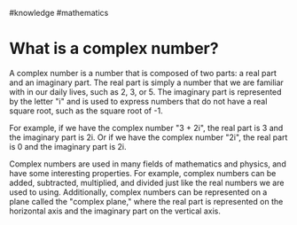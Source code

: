 #knowledge
#mathematics

# What is a complex number?
A complex number is a number that is composed of two parts: a real part and an
imaginary part. The real part is simply a number that we are familiar with in
our daily lives, such as 2, 3, or 5. The imaginary part is represented by the
letter "i" and is used to express numbers that do not have a real square root,
such as the square root of -1.

For example, if we have the complex number "3 + 2i", the real part is 3 and the
imaginary part is 2i. Or if we have the complex number "2i", the real part is 0
and the imaginary part is 2i.

Complex numbers are used in many fields of mathematics and physics, and have
some interesting properties. For example, complex numbers can be added,
subtracted, multiplied, and divided just like the real numbers we are used to
using. Additionally, complex numbers can be represented on a plane called the
"complex plane," where the real part is represented on the horizontal axis and
the imaginary part on the vertical axis.
